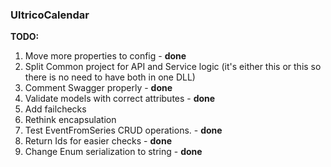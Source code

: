 ### UltricoCalendar

**TODO:**
1. Move more properties to config - **done**
2. Split Common project for API and Service logic (it's either this or this so there is no need to have both in one DLL)
3. Comment Swagger properly - **done**
4. Validate models with correct attributes - **done**
5. Add failchecks
6. Rethink encapsulation
7. Test EventFromSeries CRUD operations. - **done**
8. Return Ids for easier checks - **done**
9. Change Enum serialization to string - **done**